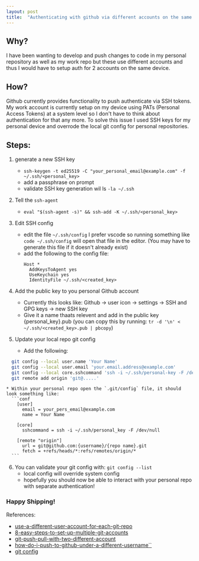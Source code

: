 ```yaml
---
layout: post
title:  "Authenticating with github via different accounts on the same device"
---
```


## Why?
I have been wanting to develop and push changes to code in my personal repository as well as my work repo but these use different accounts and thus I would have to setup auth for 2 accounts on the same device.

## How?

Github currently provides functionality to push authenticate via SSH tokens. My work account is currently setup on my device using PATs (Personal Access Tokens) at a system level so I don't have to think about authentication for that any more. To solve this issue I used SSH keys for my personal device and overrode the local git config for personal repositories.

## Steps:
1. generate a new SSH key
    * `ssh-keygen -t ed25519 -C "your_personal_email@example.com" -f ~/.ssh/<personal_key> `
    * add a passphrase on prompt
    * validate SSH key generation wil ls `-la ~/.ssh`
2. Tell the `ssh-agent`
    * `eval "$(ssh-agent -s)" && ssh-add -K ~/.ssh/<personal_key> `
3. Edit SSH config
    * edit the file `~/.ssh/config` I prefer vscode so running something like  `code ~/.ssh/config` will open that file in the editor. (You may have to generate this file if it doesn't already exist)
    * add the following to the config file: 
      ```
      Host *
        AddKeysToAgent yes
        UseKeychain yes
        IdentityFile ~/.ssh/<created_key>
      ```

4. Add the public key to you personal Github account
    * Currently this looks like: Github -> user icon -> settings -> SSH and GPG keys -> new SSH key
    * Give it a name thaats relevent and add in the public key {personal_key}.pub (you can copy this by running: `tr -d '\n' < ~/.ssh/<created_key>.pub | pbcopy`)

5. Update your local repo git config
    * Add the following: 
  ```bash
    git config --local user.name 'Your Name'
    git config --local user.email 'your.email.address@example.com'
    git config --local core.sshcommand 'ssh -i ~/.ssh/personal-key -F /dev/null'
    git remote add origin 'git@.....'
  ```

    * Within your personal repo open the `.git/config` file, it should look something like:
      ```conf
        [user]
          email = your_pers_email@example.com
          name = Your Name
        
        [core]
          sshcommand = ssh -i ~/.ssh/personal_key -F /dev/null

        [remote "origin"]
          url = git@github.com:{username}/{repo name}.git
          fetch = +refs/heads/*:refs/remotes/origin/*
      ```

6. You can validate your git config with: `git config --list`
    * local config will override system config
    * hopefully you should now be able to interact with your personal repo with separate authentication!

### Happy Shipping!

References:
* <a href="https://atornblad.se/use-a-different-user-account-for-each-git-repo">use-a-different-user-account-for-each-git-repo</a>
* <a href="https://blog.gitguardian.com/8-easy-steps-to-set-up-multiple-git-accounts/">8-easy-steps-to-set-up-multiple-git-accounts</a>
* <a href="https://therajanmaurya.medium.com/git-push-pull-with-two-different-account-and-two-different-user-on-same-machine-a85f9ee7ec61">git-push-pull-with-two-different-account</a>
* <a href="https://stackoverflow.com/questions/13103083/how-do-i-push-to-github-under-a-different-username">how-do-i-push-to-github-under-a-different-username``</a>
* <a href="https://git-scm.com/book/en/v2/Customizing-Git-Git-Configuration?ref=blog.gitguardian.com">git config</a>
